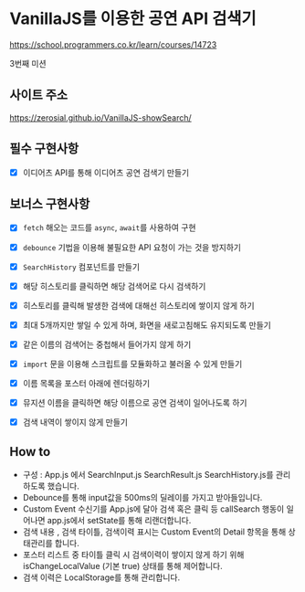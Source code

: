 # VanillaJS를 이용한 공연 API 검색기
https://school.programmers.co.kr/learn/courses/14723

3번째 미션


## 사이트 주소
https://zerosial.github.io/VanillaJS-showSearch/


## 필수 구현사항
- [x] 이디어츠 API를 통해 이디어츠 공연 검색기 만들기


## 보너스 구현사항
- [x] `fetch` 해오는 코드를 `async`, `await`를 사용하여 구현
- [x] `debounce` 기법을 이용해 불필요한 API 요청이 가는 것을 방지하기
- [x] `SearchHistory` 컴포넌트를 만들기
- [x] 해당 히스토리를 클릭하면 해당 검색어로 다시 검색하기
- [x] 히스토리를 클릭해 발생한 검색에 대해선 히스토리에 쌓이지 않게 하기
- [x] 최대 5개까지만 쌓일 수 있게 하며, 화면을 새로고침해도 유지되도록 만들기
- [x] 같은 이름의 검색어는 중첩해서 들어가지 않게 하기
- [x] `import` 문을 이용해 스크립트를 모듈화하고 불러올 수 있게 만들기
- [x] 이름 목록을 포스터 아래에 렌더링하기
- [x] 뮤지션 이름을 클릭하면 해당 이름으로 공연 검색이 일어나도록 하기
- [x] 검색 내역이 쌓이지 않게 만들기


## How to 
- 구성 : App.js 에서 SearchInput.js SearchResult.js SearchHistory.js를 관리하도록 했습니다.
- Debounce를 통해 input값을 500ms의 딜레이를 가지고 받아들입니다.
- Custom Event 수신기를 App.js에 달아 검색 혹은 클릭 등 callSearch 행동이 일어나면 app.js에서 setState를 통해 리랜더합니다.
- 검색 내용 , 검색 타이틀, 검색이력 표시는 Custom Event의 Detail 항목을 통해 상태관리를 합니다.
- 포스터 리스트 중 타이틀 클릭 시 검색이력이 쌓이지 않게 하기 위해 isChangeLocalValue (기본 true) 상태를 통해 제어합니다.
- 검색 이력은 LocalStorage를 통해 관리합니다.

